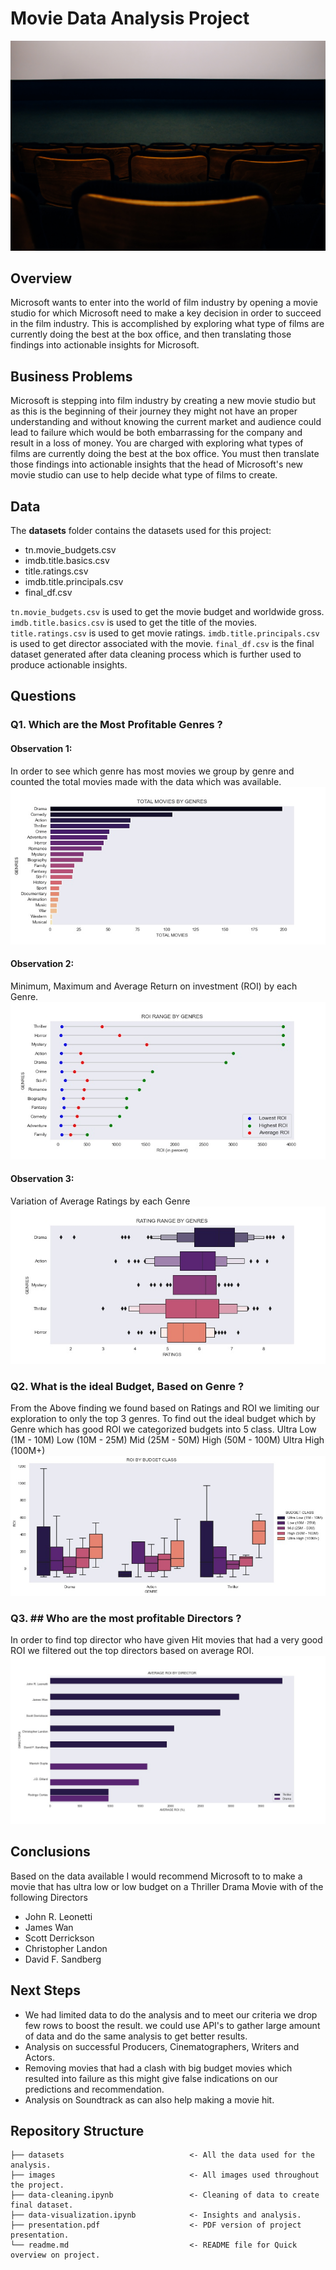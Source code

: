 # Movie Data Analysis Project
![Movie Theater](https://github.com/avithekkc/P1-moive-data-analysis/blob/main/images/pexels-adrien-olichon-3709370.jpg?raw=true)
## Overview
Microsoft wants to enter into the world of film industry by opening a movie studio for which Microsoft need to make a key decision in order to succeed in the film industry. This is accomplished by exploring what type of films are currently doing the best at the box office, and then translating those findings into actionable insights for Microsoft.



## Business Problems
Microsoft is stepping into film industry by creating a new movie studio but as this is the beginning of their journey they might not have an proper understanding and without knowing the current market and audience could lead to failure which would be both embarrassing for the company and result in a loss of money. You are charged with exploring what types of films are currently doing the best at the box office. You must then translate those findings into actionable insights that the head of Microsoft's new movie studio can use to help decide what type of films to create.

## Data
The  **datasets**  folder contains the datasets used for this project:

 - tn.movie_budgets.csv
 - imdb.title.basics.csv
 - title.ratings.csv
 - imdb.title.principals.csv
 - final_df.csv

`tn.movie_budgets.csv`  is used to get the movie budget and worldwide gross.
`imdb.title.basics.csv` is used to get the title of the movies.
`title.ratings.csv` is used to get movie ratings.
`imdb.title.principals.csv` is used to get director associated with the movie.
`final_df.csv` is the final dataset generated after data cleaning process which is further used to produce actionable insights.

## Questions
### Q1.  Which are the Most Profitable Genres ?
#### Observation 1:
In order to see which genre has most movies we group by genre and counted the total movies made with the data which was available.
![TOTAL MOVIES BY GENRES](https://github.com/avithekkc/P1-moive-data-analysis/blob/main/images/total_movies_genre.jpg?raw=true)
#### Observation 2:
 Minimum, Maximum and Average Return on investment (ROI) by each Genre.
 ![ROI RANGE BY GENRES](https://github.com/avithekkc/P1-moive-data-analysis/blob/main/images/mean_max_min_roi_genre.jpg?raw=true)
#### Observation 3:
Variation of Average Ratings by each Genre
![RANGE OF RATINGS BY GENRES](https://github.com/avithekkc/P1-moive-data-analysis/blob/main/images/rating_genre.jpg?raw=true)

### Q2.  What is the ideal Budget, Based on Genre ?
From the Above finding we found based on Ratings and ROI we limiting our exploration to only the top 3 genres.
To find out the ideal budget which by Genre which has good ROI we categorized budgets into 5 class.
Ultra Low (1M - 10M)
Low (10M - 25M)
Mid (25M - 50M)
High (50M - 100M)
Ultra High (100M+)
![ROI BY BUDGET CLASS](https://github.com/avithekkc/P1-moive-data-analysis/blob/main/images/roi_budget_class.jpg?raw=true)
### Q3.  ## Who are the most profitable Directors ?
In order to find top director who have given Hit movies that had a very good ROI we filtered out the top directors based on average ROI.
![AVERAGE ROI BY DIRECTOR](https://github.com/avithekkc/P1-moive-data-analysis/blob/main/images/avg_roi_director.jpg?raw=true)
##  Conclusions
Based on the data available I would recommend Microsoft to to make a movie that has ultra low or low budget on a Thriller Drama Movie with of the following Directors

 - John R. Leonetti
 - James Wan
 - Scott Derrickson
 - Christopher Landon
 - David F. Sandberg

## Next Steps

 - We had limited data to do the analysis and to meet our criteria we drop few rows to boost the result. we could use API's to gather large amount of data and do the same analysis to get better results.
 - Analysis on successful Producers, Cinematographers, Writers and Actors.
 - Removing movies that had a clash with big budget movies which resulted into failure as this might give false indications on our predictions and recommendation.
 - Analysis on Soundtrack as can also help making a movie hit.

##   Repository Structure
```
├── datasets                            <- All the data used for the analysis.
├── images                              <- All images used throughout the project.
├── data-cleaning.ipynb                 <- Cleaning of data to create final dataset.
├── data-visualization.ipynb            <- Insights and analysis.
├── presentation.pdf                    <- PDF version of project presentation.
└── readme.md                           <- README file for Quick overview on project.
```
